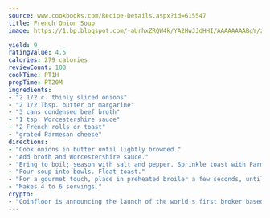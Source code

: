 ```yaml
---
source: www.cookbooks.com/Recipe-Details.aspx?id=615547
title: French Onion Soup
image: https://1.bp.blogspot.com/-aUrhxZRQW4k/YA2HwJJdHHI/AAAAAAAABgY/z2R8OXCxqDoBQtRn-q-fHG8g9_G4G1HBwCLcBGAsYHQ/s320/13.png

yield: 9
ratingValue: 4.5
calories: 279 calories
reviewCount: 100
cookTime: PT1H
prepTime: PT20M
ingredients:
- "2 1/2 c. thinly sliced onions"
- "2 1/2 Tbsp. butter or margarine"
- "3 cans condensed beef broth"
- "1 tsp. Worcestershire sauce"
- "2 French rolls or toast"
- "grated Parmesan cheese"
directions:
- "Cook onions in butter until lightly browned."
- "Add broth and Worcestershire sauce."
- "Bring to boil; season with salt and pepper. Sprinkle toast with Parmesan cheese."
- "Pour soup into bowls. Float toast."
- "For a gourmet touch, place in preheated broiler a few seconds, until cheese is lightly browned."
- "Makes 4 to 6 servings."
crypto:
- "Coinfloor is announcing the launch of the world's first broker based bitcoin marketplace."
---
```

